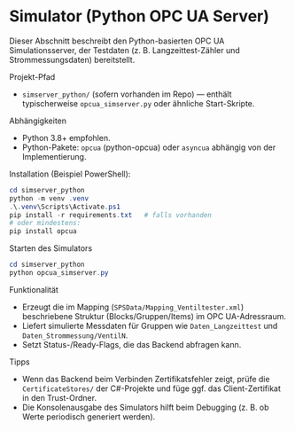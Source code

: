 # Simulator (Python OPC UA Server)

Dieser Abschnitt beschreibt den Python-basierten OPC UA Simulationsserver, der Testdaten (z. B. Langzeittest-Zähler und Strommessungsdaten) bereitstellt.

Projekt-Pfad

- `simserver_python/` (sofern vorhanden im Repo) — enthält typischerweise `opcua_simserver.py` oder ähnliche Start-Skripte.

Abhängigkeiten

- Python 3.8+ empfohlen.
- Python-Pakete: `opcua` (python-opcua) oder `asyncua` abhängig von der Implementierung.

Installation (Beispiel PowerShell):

```powershell
cd simserver_python
python -m venv .venv
.\.venv\Scripts\Activate.ps1
pip install -r requirements.txt   # falls vorhanden
# oder mindestens:
pip install opcua
```

Starten des Simulators

```powershell
cd simserver_python
python opcua_simserver.py
```

Funktionalität

- Erzeugt die im Mapping (`SPSData/Mapping_Ventiltester.xml`) beschriebene Struktur (Blocks/Gruppen/Items) im OPC UA-Adressraum.
- Liefert simulierte Messdaten für Gruppen wie `Daten_Langzeittest` und `Daten_Strommessung/VentilN`.
- Setzt Status-/Ready-Flags, die das Backend abfragen kann.

Tipps

- Wenn das Backend beim Verbinden Zertifikatsfehler zeigt, prüfe die `CertificateStores/` der C#-Projekte und füge ggf. das Client-Zertifikat in den Trust-Ordner.
- Die Konsolenausgabe des Simulators hilft beim Debugging (z. B. ob Werte periodisch generiert werden).
